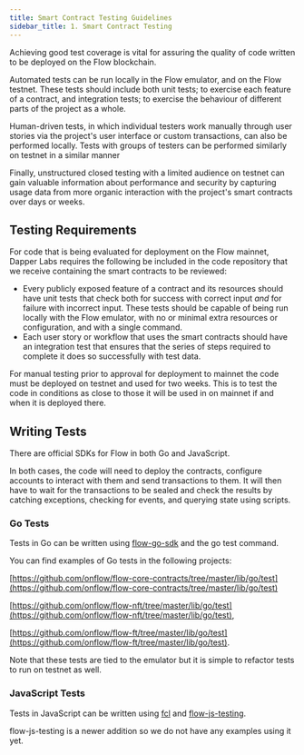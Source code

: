 ```yaml
---
title: Smart Contract Testing Guidelines
sidebar_title: 1. Smart Contract Testing
---
```


Achieving good test coverage is vital for assuring the quality of code written to be deployed on the Flow blockchain.

Automated tests can be run locally in the Flow emulator, and on the Flow testnet. These tests should include both unit tests; to exercise each feature of a contract, and integration tests; to exercise the behaviour of different parts of the project as a whole.

Human-driven tests, in which individual testers work manually through user stories via the project's user interface or custom transactions, can also be performed locally. Tests with groups of testers can be performed similarly on testnet in a similar manner

Finally, unstructured closed testing with a limited audience on testnet can gain valuable information about performance and security by capturing usage data from more organic interaction with the project's smart contracts over days or weeks.

## Testing Requirements

For code that is being evaluated for deployment on the Flow mainnet, Dapper Labs requires the following be included in the code repository that we receive containing the smart contracts to be reviewed:

- Every publicly exposed feature of a contract and its resources should have unit tests that check both for success with correct input _and_ for failure with incorrect input.
  These tests should be capable of being run locally with the Flow emulator, with no or minimal extra resources or configuration, and with a single command.
- Each user story or workflow that uses the smart contracts should have an integration test that ensures that the series of steps required to complete it does so successfully with test data.

For manual testing prior to approval for deployment to mainnet the code must be deployed on testnet and used for two weeks. This is to test the code in conditions as close to those it will be used in on mainnet if and when it is deployed there.

## Writing Tests

There are official SDKs for Flow in both Go and JavaScript.

In both cases, the code will need to deploy the contracts, configure accounts to interact with them and send transactions to them. It will then have to wait for the transactions to be sealed and check the results by catching exceptions, checking for events, and querying state using scripts.

### Go Tests

Tests in Go can be written using [flow-go-sdk](https://github.com/onflow/flow-go-sdk) and the go test command.

You can find examples of Go tests in the following projects:

[https://github.com/onflow/flow-core-contracts/tree/master/lib/go/test](https://github.com/onflow/flow-core-contracts/tree/master/lib/go/test)

[https://github.com/onflow/flow-nft/tree/master/lib/go/test](https://github.com/onflow/flow-nft/tree/master/lib/go/test),

[https://github.com/onflow/flow-ft/tree/master/lib/go/test](https://github.com/onflow/flow-ft/tree/master/lib/go/test).

Note that these tests are tied to the emulator but it is simple to refactor tests to run on testnet as well.

### JavaScript Tests

Tests in JavaScript can be written using [fcl](https://github.com/onflow/flow-js-sdk) and [flow-js-testing](https://github.com/onflow/flow-js-testing).

flow-js-testing is a newer addition so we do not have any examples using it yet.
         